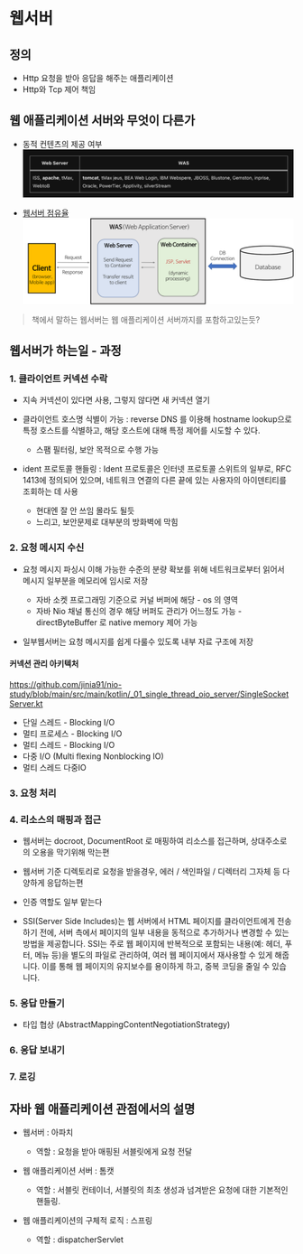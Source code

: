 # 웹서버
## 정의 
- Http 요청을 받아 응답을 해주는 애플리케이션
- Http와 Tcp 제어 책임

## 웹 애플리케이션 서버와 무엇이 다른가
- 동적 컨텐츠의 제공 여부
![uploaded image](https://github.com/jinia91/blogBackUp/blob/main/img/236199762452512?raw=true)

-  [웹서버 점유율](https://www.netcraft.com/blog/june-2023-web-server-survey/)![uploaded image](https://github.com/jinia91/blogBackUp/blob/main/img/236199096381472?raw=true)

> 책에서 말하는 웹서버는 웹 애플리케이션 서버까지를 포함하고있는듯?

## 웹서버가 하는일 - 과정

### 1. 클라이언트 커넥션 수락

- 지속 커넥션이 있다면 사용, 그렇지 않다면 새 커넥션 열기

- 클라이언트 호스명 식별이 가능 : reverse DNS 를 이용해 hostname lookup으로 특정 호스트를 식별하고, 해당 호스트에 대해 특정 제어를 시도할 수 있다.
  - 스팸 필터링, 보안 목적으로 수행 가능

- ident 프로토콜 핸들링 : Ident 프로토콜은 인터넷 프로토콜 스위트의 일부로, RFC 1413에 정의되어 있으며, 네트워크 연결의 다른 끝에 있는 사용자의 아이덴티티를 조회하는 데 사용
  - 현대엔 잘 안 쓰임 몰라도 될듯
  - 느리고, 보안문제로 대부분의 방화벽에 막힘

### 2. 요청 메시지 수신

- 요청 메시지 파싱시 이해 가능한 수준의 분량 확보를 위해 네트워크로부터 읽어서 메시지 일부분을 메모리에 임시로 저장
  - 자바 소켓 프로그래밍 기준으로 커널 버퍼에 해당 - os 의 영역
  - 자바 Nio 채널 통신의 경우 해당 버퍼도 관리가 어느정도 가능 - directByteBuffer 로 native memory 제어 가능

- 일부웹서버는 요청 메시지를 쉽게 다룰수 있도록 내부 자료 구조에 저장

#### 커넥션 관리 아키텍처
https://github.com/jinia91/nio-study/blob/main/src/main/kotlin/_01_single_thread_oio_server/SingleSocketServer.kt

- 단일 스레드 - Blocking I/O
- 멀티 프로세스 - Blocking I/O
- 멀티 스레드 - Blocking I/O
- 다중 I/O (Multi flexing Nonblocking IO)
- 멀티 스레드 다중IO

### 3. 요청 처리 

### 4. 리소스의 매핑과 접근

- 웹서버는 docroot, DocumentRoot 로 매핑하여 리소스를 접근하며, 상대주소로의 오용을 막기위해 막는편
- 웹서버 기준 디렉토리로 요청을 받을경우, 에러 / 색인파일 / 디렉터리 그자체 등 다양하게 응답하는편
- 인증 역할도 일부 맡는다

- SSI(Server Side Includes)는 웹 서버에서 HTML 페이지를 클라이언트에게 전송하기 전에, 서버 측에서 페이지의 일부 내용을 동적으로 추가하거나 변경할 수 있는 방법을 제공합니다. SSI는 주로 웹 페이지에 반복적으로 포함되는 내용(예: 헤더, 푸터, 메뉴 등)을 별도의 파일로 관리하여, 여러 웹 페이지에서 재사용할 수 있게 해줍니다. 이를 통해 웹 페이지의 유지보수를 용이하게 하고, 중복 코딩을 줄일 수 있습니다.

### 5. 응답 만들기

- 타입 협상 (AbstractMappingContentNegotiationStrategy)

### 6. 응답 보내기
### 7. 로깅

## 자바 웹 애플리케이션 관점에서의 설명

- 웹서버 : 아파치
  - 역할 : 요청을 받아 매핑된 서블릿에게 요청 전달

- 웹 애플리케이션 서버 : 톰캣
  - 역할 : 서블릿 컨테이너, 서블릿의 최초 생성과 넘겨받은 요청에 대한 기본적인 핸들링.

- 웹 애플리케이션의 구체적 로직 : 스프링
  - 역할 : dispatcherServlet



